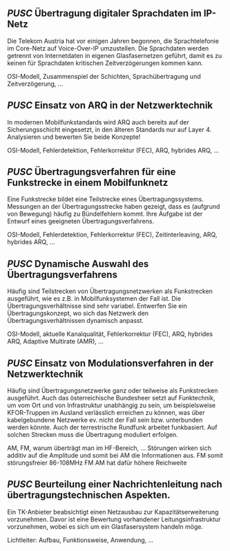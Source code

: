 ## *PUSC* Übertragung digitaler Sprachdaten im IP-Netz
Die Telekom Austria hat vor einigen Jahren begonnen, die Sprachtelefonie im Core-Netz auf Voice-Over-IP umzustellen. Die Sprachdaten werden getrennt von Internetdaten in eigenen Glasfasernetzen geführt, damit es zu keinen für Sprachdaten kritischen Zeitverzögerungen kommen kann.

OSI-Modell, Zusammenspiel der Schichten, Sprachübertragung und Zeitverzögerung, …

## *PUSC* Einsatz von ARQ in der Netzwerktechnik
In modernen Mobilfunkstandards wird ARQ auch bereits auf der Sicherungsschicht eingesetzt, in den älteren Standards nur auf Layer 4. Analysieren und bewerten Sie beide Konzepte!

OSI-Modell, Fehlerdetektion, Fehlerkorrektur (FEC), ARQ, hybrides ARQ, …

## *PUSC* Übertragungsverfahren für eine Funkstrecke in einem Mobilfunknetz
Eine Funkstrecke bildet eine Teilstrecke eines Übertragungssystems. Messungen an der Übertragungsstrecke haben gezeigt, dass es (aufgrund von Bewegung) häufig zu Bündelfehlern kommt. Ihre Aufgabe ist der Entwurf eines geeigneten Übertragungsverfahrens.

OSI-Modell, Fehlerdetektion, Fehlerkorrektur (FEC), Zeitinterleaving, ARQ, hybrides ARQ, …

## *PUSC* Dynamische Auswahl des Übertragungsverfahrens
Häufig sind Teilstrecken von Übertragungsnetzwerken als Funkstrecken ausgeführt, wie es z.B. in Mobilfunksystemen der Fall ist. Die Übertragungsverhältnisse sind sehr variabel. Entwerfen Sie ein Übertragungskonzept, wo sich das Netzwerk den Übertragungsverhältnissen dynamisch anpasst.

OSI-Modell, aktuelle Kanalqualität, Fehlerkorrektur (FEC), ARQ, hybrides ARQ, Adaptive Multirate (AMR), …

## *PUSC* Einsatz von Modulationsverfahren in der Netzwerktechnik
Häufig sind Übertragungsnetzwerke ganz oder teilweise als Funkstrecken ausgeführt. Auch das österreichische Bundesheer setzt auf Funktechnik, um vom Ort und von Infrastruktur unabhängig zu sein, um beispielsweise KFOR-Truppen im Ausland verlässlich erreichen zu können, was über kabelgebundene Netzwerke ev. nicht der Fall sein bzw. unterbunden werden könnte. Auch der terrestrische Rundfunk arbeitet funkbasiert. Auf solchen Strecken muss die Übertragung moduliert erfolgen.

AM, FM, warum überträgt man im HF-Bereich, …
Störungen wirken sich additiv auf die Amplitude und somit bei AM die Informationen aus. FM somit störungsfreier
86-108MHz FM 
AM hat dafür höhere Reichweite

## *PUSC* Beurteilung einer Nachrichtenleitung nach übertragungstechnischen Aspekten.
Ein TK-Anbieter beabsichtigt einen Netzausbau zur Kapazitätserweiterung vorzunehmen. Davor ist eine Bewertung vorhandener Leitungsinfrastruktur vorzunehmen, wobei es sich um ein Glasfasersystem handeln möge.

Lichtleiter: Aufbau, Funktionsweise, Anwendung, …
